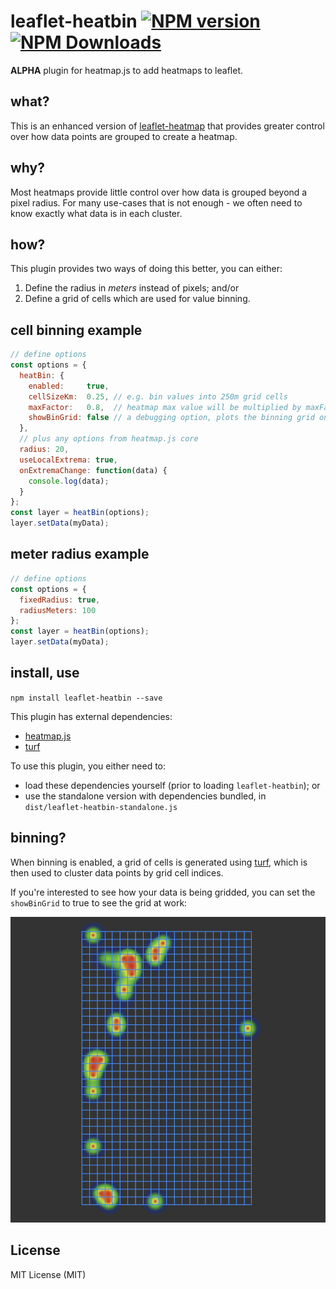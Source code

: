 # leaflet-heatbin [![NPM version][npm-image]][npm-url] [![NPM Downloads][npm-downloads-image]][npm-url]

**ALPHA** plugin for heatmap.js to add heatmaps to leaflet.

## what?
This is an enhanced version of
[leaflet-heatmap](https://www.patrick-wied.at/static/heatmapjs/example-heatmap-leaflet.html) that provides greater
control over how data points are grouped to create a heatmap.

## why?
Most heatmaps provide little control over how data is grouped beyond a pixel radius.
For many use-cases that is not enough - we often need to know exactly what data is in each cluster.

## how?
This plugin provides two ways of doing this better, you can either:

1. Define the radius in *meters* instead of pixels; and/or
2. Define a grid of cells which are used for value binning.

## cell binning example
```javascript
// define options
const options = {
  heatBin: {
    enabled:     true,
    cellSizeKm:  0.25, // e.g. bin values into 250m grid cells
    maxFactor:   0.8,  // heatmap max value will be multiplied by maxFactor
    showBinGrid: false // a debugging option, plots the binning grid on the map*
  },
  // plus any options from heatmap.js core
  radius: 20,
  useLocalExtrema: true,
  onExtremaChange: function(data) {
    console.log(data);
  }
};
const layer = heatBin(options);
layer.setData(myData);
```

## meter radius example
```javascript
// define options
const options = {
  fixedRadius: true,
  radiusMeters: 100
};
const layer = heatBin(options);
layer.setData(myData);
```

## install, use

`npm install leaflet-heatbin --save`

This plugin has external dependencies:
- [heatmap.js](https://github.com/pa7/heatmap.js)
- [turf](https://github.com/Turfjs/turf)

To use this plugin, you either need to:
 - load these dependencies yourself (prior to loading `leaflet-heatbin`); or
 - use the standalone version with dependencies bundled, in `dist/leaflet-heatbin-standalone.js`

## binning?
When binning is enabled, a grid of cells is generated using
[turf](https://github.com/Turfjs/turf), which is then used to cluster data points by grid cell indices.

If you're interested to see how your data is being gridded, you can set the `showBinGrid`
to true to see the grid at work:

![Screenshot](/screenshots/grid.png?raw=true)

## License
MIT License (MIT)

[npm-image]: https://badge.fury.io/js/leaflet-heatbin.svg
[npm-url]: https://www.npmjs.com/package/leaflet-heatbin
[npm-downloads-image]: https://img.shields.io/npm/dt/leaflet-heatbin.svg